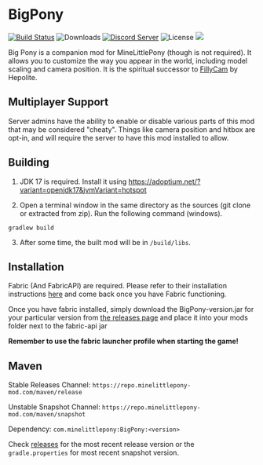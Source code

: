 # BigPony

[![Build Status](https://travis-ci.org/MineLittlePony/BigPony.svg?branch=1.18)](https://travis-ci.org/MineLittlePony/BigPony)
![Downloads](https://img.shields.io/github/downloads/MineLittlePony/BigPony/total.svg?color=yellowgreen)
[![Discord Server](https://img.shields.io/discord/182490536119107584.svg?color=blueviolet)](https://discord.gg/HbJSFyu)
![License](https://img.shields.io/github/license/MineLittlePony/BigPony)
![](https://img.shields.io/badge/api-fabric-orange.svg)

Big Pony is a companion mod for MineLittlePony (though is not required). It allows you to customize the way you appear in the world, including model scaling and camera position. It is the spiritual successor to [FillyCam](https://github.com//MineLittlePony/FillyCam) by Hepolite.

## Multiplayer Support

Server admins have the ability to enable or disable various parts of this mod that may be considered "cheaty". Things like camera position and hitbox are opt-in, and will require the server to have this mod installed to allow.


## Building

1. JDK 17 is required. Install it using https://adoptium.net/?variant=openjdk17&jvmVariant=hotspot

2. Open a terminal window in the same directory as the sources (git clone or extracted from zip). Run the following command (windows).

```
gradlew build
```

3. After some time, the built mod will be in `/build/libs`.

## Installation

Fabric (And FabricAPI) are required. Please refer to their installation instructions <a href="https://fabricmc.net">here</a> and come back once you have Fabric functioning.

Once you have fabric installed, simply download the BigPony-version.jar for your particular version from [the releases page](https://github.com/MineLittlePony/BigPony/releases) and place it into your mods folder next to the fabric-api jar

**Remember to use the fabric launcher profile when starting the game!**


## Maven

Stable Releases Channel: `https://repo.minelittlepony-mod.com/maven/release`

Unstable Snapshot Channel: `https://repo.minelittlepony-mod.com/maven/snapshot`

Dependency: `com.minelittlepony:BigPony:<version>`

Check [releases](https://github.com/MineLittlePony/BigPony/releases) for the most recent release version or the `gradle.properties` for most recent snapshot version.

